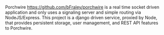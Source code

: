 Porchwire https://github.com/bFraley/porchwire is a real time socket driven application
and only uses a signaling server and simple routing via NodeJS/Express.
This project is a django driven service, proxied by Node, that provides persistent storage,
user management, and REST API features to Porchwire.
